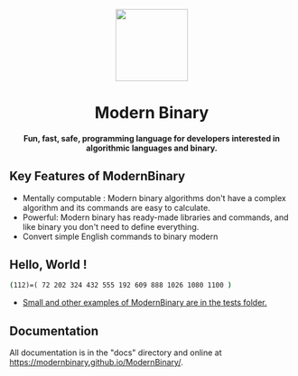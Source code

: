<div align="center">
<p>
    <img width="128" src="https://github.com/ThisIsMatin/ModernBinary/blob/main/dist/logo.png?raw=true">
</p>
<h1>Modern Binary</h1>
<h4>Fun, fast, safe, programming language for developers interested in algorithmic languages and binary.</h4>
</div>
<div align="center">
</div>

## Key Features of ModernBinary

- Mentally computable : Modern binary algorithms don't have a complex algorithm and its commands are easy to calculate.
- Powerful: Modern binary has ready-made libraries and commands, and like binary you don't need to define everything.
- Convert simple English commands to binary modern

## Hello, World !

```bat
(112)=( 72 202 324 432 555 192 609 888 1026 1080 1100 )
```
* [Small and other examples of ModernBinary are in the tests folder.](https://github.com/ModernBinary/ModernBinary/tree/main/tests)

## Documentation
All documentation is in the "docs" directory and online at https://modernbinary.github.io/ModernBinary/.